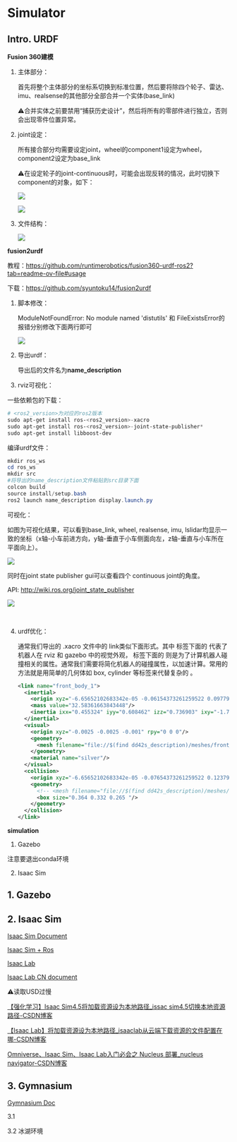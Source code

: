 # Simulator

## Intro. URDF

**Fusion 360建模**

1. 主体部分：

   首先将整个主体部分的坐标系切换到标准位置，然后要将除四个轮子、雷达、imu、realsense的其他部分全部合并一个实体(base\_link)

   ⚠️合并实体之前要禁用“捕获历史设计”，然后将所有的零部件进行独立，否则会出现零件位置异常。

2. joint设定：

   所有接合部分均需要设定joint，wheel的component1设定为wheel，component2设定为base\_link

   ⚠️在设定轮子的joint-continuous时，可能会出现反转的情况，此时切换下component的对象，如下：

   ![](../../%E6%A1%8C%E9%9D%A2/urdf%E5%BB%BA%E6%A8%A1%E4%B8%8E%E4%BB%BF%E7%9C%9F/Aspose.Words.f81ce06f-483d-4c2a-8002-47b1f7b49d07.001.png)

   ![](../../%E6%A1%8C%E9%9D%A2/urdf%E5%BB%BA%E6%A8%A1%E4%B8%8E%E4%BB%BF%E7%9C%9F/Aspose.Words.f81ce06f-483d-4c2a-8002-47b1f7b49d07.002.png)

3. 文件结构：

   ![](../../%E6%A1%8C%E9%9D%A2/urdf%E5%BB%BA%E6%A8%A1%E4%B8%8E%E4%BB%BF%E7%9C%9F/Aspose.Words.f81ce06f-483d-4c2a-8002-47b1f7b49d07.003.png)




**fusion2urdf**

教程：https://github.com/runtimerobotics/fusion360-urdf-ros2?tab=readme-ov-file#usage

下载：https://github.com/syuntoku14/fusion2urdf

1. 脚本修改：

   ModuleNotFoundError: No module named 'distutils' 和 FileExistsError的报错分别修改下面两行即可

   ![](../../%E6%A1%8C%E9%9D%A2/urdf%E5%BB%BA%E6%A8%A1%E4%B8%8E%E4%BB%BF%E7%9C%9F/Aspose.Words.f81ce06f-483d-4c2a-8002-47b1f7b49d07.004.png)

2. 导出urdf：

   导出后的文件名为**name\_description**

3. rviz可视化：

一些依赖包的下载：

   ```powershell
   # <ros2_version>为对应的ros2版本
   sudo apt-get install ros-<ros2_version>-xacro 
   sudo apt-get install ros-<ros2_version>-joint-state-publisher*
   sudo apt-get install libboost-dev 
   ```

编译urdf文件：

   ```powershell
   mkdir ros_ws
   cd ros_ws
   mkdir src
   #将导出的name_description文件粘贴到src目录下面
   colcon build
   source install/setup.bash
   ros2 launch name_description display.launch.py
   ```

   可视化：

   如图为可视化结果，可以看到base\_link, wheel, realsense, imu, lslidar均显示一致的坐标（x轴-小车前进方向，y轴-垂直于小车侧面向左，z轴-垂直与小车所在平面向上）。

   ![](../../%E6%A1%8C%E9%9D%A2/urdf%E5%BB%BA%E6%A8%A1%E4%B8%8E%E4%BB%BF%E7%9C%9F/Aspose.Words.f81ce06f-483d-4c2a-8002-47b1f7b49d07.005.png)

   同时在joint state publisher gui可以查看四个 continuous joint的角度。

API: http://wiki.ros.org/joint_state_publisher

   ![](../../%E6%A1%8C%E9%9D%A2/urdf%E5%BB%BA%E6%A8%A1%E4%B8%8E%E4%BB%BF%E7%9C%9F/Aspose.Words.f81ce06f-483d-4c2a-8002-47b1f7b49d07.006.png)

   ​

4. urdf优化：

   通常我们导出的 .xacro 文件中的 link类似下面形式。其中 <visual> 标签下面的 <geometry> 代表了机器人在 rviz 和 gazebo 中的视觉外观， <collision> 标签下面的 <geometry> 则是为了计算机器人碰撞相关的属性。通常我们需要将简化机器人的碰撞属性，以加速计算。常用的方法就是用简单的几何体如 box, cylinder 等标签来代替复杂的 <mesh> 。

   ```xml
   <link name="front_body_1">
     <inertial>
       <origin xyz="-6.65652102683342e-05 -0.06154373261259522 0.09779200224706583" rpy="0 0 0"/>
       <mass value="32.58361663843448"/>
       <inertia ixx="0.455324" iyy="0.608462" izz="0.736903" ixy="-1.7e-05" iyz="-0.005229" ixz="0.000456"/>
     </inertial>
     <visual>
       <origin xyz="-0.0025 -0.0025 -0.001" rpy="0 0 0"/>
       <geometry>
         <mesh filename="file://$(find dd42s_description)/meshes/front_body_1.stl" scale="0.001 0.001 0.001"/>
       </geometry>
       <material name="silver"/>
     </visual>
     <collision>
       <origin xyz="-6.65652102683342e-05 -0.07654373261259522 0.12379200224706583" rpy="0 0 0"/>
       <geometry>
         <!-- <mesh filename="file://$(find dd42s_description)/meshes/front_body_1.stl" scale="0.001 0.001 0.001"/> -->
         <box size="0.364 0.332 0.265 "/>
       </geometry>
     </collision>
   </link>
   ```

   

   

**simulation**

1. Gazebo

注意要退出conda环境



2. Isaac Sim












## 1. Gazebo





## 2. Isaac Sim

[Isaac Sim Document](https://docs.isaacsim.omniverse.nvidia.com/latest/index.html#)

[Isaac Sim + Ros](https://nvidia-isaac-ros.github.io/index.html)

[Isaac Lab](https://isaac-sim.github.io/IsaacLab/main/index.html)

[Isaac Lab CN document](https://docs.robotsfan.com/isaaclab/index.html)







⚠️读取USD过慢

[【强化学习】Isaac Sim4.5将加载资源设为本地路径_issac sim4.5切换本地资源路径-CSDN博客](https://blog.csdn.net/qq_45906972/article/details/146095565)

[【Isaac Lab】将加载资源设为本地路径_isaaclab从云端下载资源的文件配置在哪-CSDN博客](https://blog.csdn.net/qq_45906972/article/details/146094971)

[Omniverse、Isaac Sim、Isaac Lab入门必会之 Nucleus 部署_nucleus navigator-CSDN博客](https://blog.csdn.net/Vulcan_S/article/details/140142933)



## 3. Gymnasium

[Gymnasium Doc](https://gymnasium.org.cn/)

3.1 

3.2 冰湖环境
